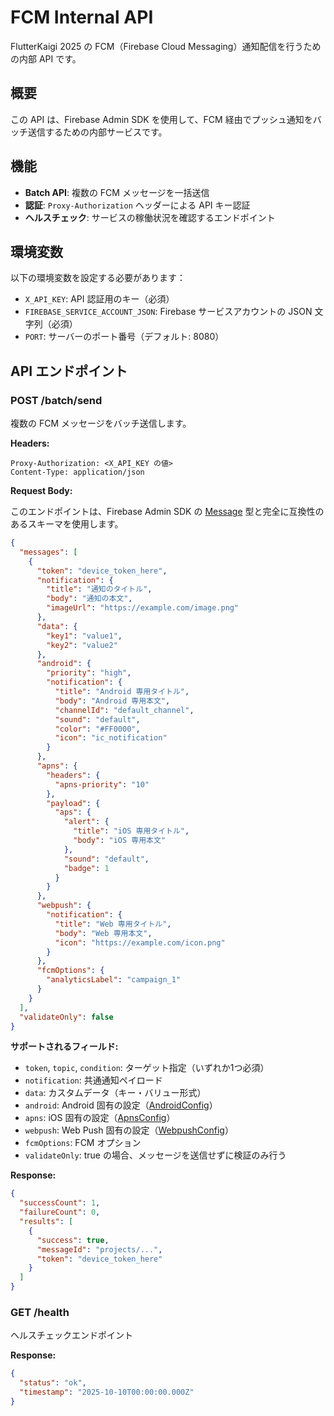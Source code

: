 # FCM Internal API

FlutterKaigi 2025 の FCM（Firebase Cloud Messaging）通知配信を行うための内部 API です。

## 概要

この API は、Firebase Admin SDK を使用して、FCM 経由でプッシュ通知をバッチ送信するための内部サービスです。

## 機能

- **Batch API**: 複数の FCM メッセージを一括送信
- **認証**: `Proxy-Authorization` ヘッダーによる API キー認証
- **ヘルスチェック**: サービスの稼働状況を確認するエンドポイント

## 環境変数

以下の環境変数を設定する必要があります：

- `X_API_KEY`: API 認証用のキー（必須）
- `FIREBASE_SERVICE_ACCOUNT_JSON`: Firebase サービスアカウントの JSON 文字列（必須）
- `PORT`: サーバーのポート番号（デフォルト: 8080）

## API エンドポイント

### POST /batch/send

複数の FCM メッセージをバッチ送信します。

**Headers:**

```
Proxy-Authorization: <X_API_KEY の値>
Content-Type: application/json
```

**Request Body:**

このエンドポイントは、Firebase Admin SDK の [Message](https://firebase.google.com/docs/reference/admin/node/firebase-admin.messaging.message) 型と完全に互換性のあるスキーマを使用します。

```json
{
  "messages": [
    {
      "token": "device_token_here",
      "notification": {
        "title": "通知のタイトル",
        "body": "通知の本文",
        "imageUrl": "https://example.com/image.png"
      },
      "data": {
        "key1": "value1",
        "key2": "value2"
      },
      "android": {
        "priority": "high",
        "notification": {
          "title": "Android 専用タイトル",
          "body": "Android 専用本文",
          "channelId": "default_channel",
          "sound": "default",
          "color": "#FF0000",
          "icon": "ic_notification"
        }
      },
      "apns": {
        "headers": {
          "apns-priority": "10"
        },
        "payload": {
          "aps": {
            "alert": {
              "title": "iOS 専用タイトル",
              "body": "iOS 専用本文"
            },
            "sound": "default",
            "badge": 1
          }
        }
      },
      "webpush": {
        "notification": {
          "title": "Web 専用タイトル",
          "body": "Web 専用本文",
          "icon": "https://example.com/icon.png"
        }
      },
      "fcmOptions": {
        "analyticsLabel": "campaign_1"
      }
    }
  ],
  "validateOnly": false
}
```

**サポートされるフィールド:**

- `token`, `topic`, `condition`: ターゲット指定（いずれか1つ必須）
- `notification`: 共通通知ペイロード
- `data`: カスタムデータ（キー・バリュー形式）
- `android`: Android 固有の設定（[AndroidConfig](https://firebase.google.com/docs/reference/admin/node/firebase-admin.messaging.androidconfig)）
- `apns`: iOS 固有の設定（[ApnsConfig](https://firebase.google.com/docs/reference/admin/node/firebase-admin.messaging.apnsconfig)）
- `webpush`: Web Push 固有の設定（[WebpushConfig](https://firebase.google.com/docs/reference/admin/node/firebase-admin.messaging.webpushconfig)）
- `fcmOptions`: FCM オプション
- `validateOnly`: true の場合、メッセージを送信せずに検証のみ行う

**Response:**

```json
{
  "successCount": 1,
  "failureCount": 0,
  "results": [
    {
      "success": true,
      "messageId": "projects/...",
      "token": "device_token_here"
    }
  ]
}
```

### GET /health

ヘルスチェックエンドポイント

**Response:**

```json
{
  "status": "ok",
  "timestamp": "2025-10-10T00:00:00.000Z"
}
```
